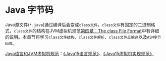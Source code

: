 # Java 字节码

Java源文件(`*.java`)通过编译后会变成`class文件`，`class文件`有固定的二进制格式，`class文件`的结构在JVM虚拟机规范[第四章：The class File Format](https://docs.oracle.com/javase/specs/jvms/se15/html/jvms-4.html)中有详细的说明。本章节将学习`class文件结构`、`class文件解析`、`class文件反编译`以及`ASM字节码库`。

[Java语言和JVM虚拟机规范](https://docs.oracle.com/javase/specs/)：[《Java15语言规范》](https://docs.oracle.com/javase/specs/jls/se15/jls15.pdf)、[《Java15虚拟机实现规范》](https://docs.oracle.com/javase/specs/jvms/se15/jvms15.pdf)